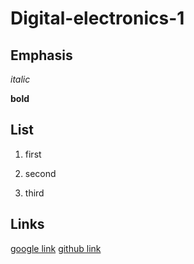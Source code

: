 # Digital-electronics-1
## Emphasis
*italic*

**bold**

## List
1. first

458. second

846. third

## Links
[google link](https://www.google.com "Google's Homepage")
[github link](https://www.github.com "Github Homepage")
